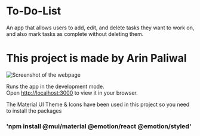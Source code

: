 # To-Do-List
 An app that allows users to add, edit, and delete tasks they want to work on, and also mark tasks as complete without deleting them.

# This project is made by Arin Paliwal

![Screenshot of the webpage](https://drive.google.com/file/d/1_xSHEH3VLDfguasIUAsX8OoS0Xt7c7R5/view?usp=sharing)

Runs the app in the development mode.\
Open [http://localhost:3000](http://localhost:3000) to view it in your browser.

The Material UI Theme & Icons have been used in this project
so you need to install the packages

### 'npm install @mui/material @emotion/react @emotion/styled'
